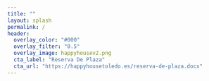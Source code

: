 ```yaml
---
title: ""
layout: splash
permalink: /
header:
  overlay_color: "#000"
  overlay_filter: "0.5"
  overlay_image: happyhousev2.png
  cta_label: "Reserva De Plaza"
  cta_url: "https://happyhousetoledo.es/reserva-de-plaza.docx"
---
```

